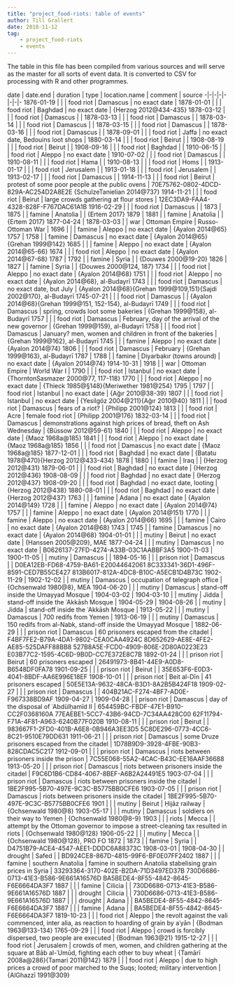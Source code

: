 ```yaml
---
title: "project_food-riots: table of events"
author: Till Grallert
date: 2018-11-12
tag:
    - project_food-riots
    - events
---
```


The table in this file has been compiled from various sources and will serve as the master for all sorts of event data. It is converted to CSV for processing with R and other programmes. 

date | date.end | duration | type | location.name | comment | source
-|-|-|-|-|-|-|-
1876-01-19 |  |  | food riot | Damascus |  no exact date  | 
1878-01-01 |  |  | food riot | Baghdad | no exact date | {Herzog 2012@434-435}
1878-03-12 |  |  | food riot | Damascus |  | 
1878-03-13 |  |  | food riot | Damascus |  | 
1878-03-14 |  |  | food riot | Damascus |  | 
1878-03-15 |  |  | food riot | Damascus |  | 
1878-03-16 |  |  | food riot | Damascus |  | 
1878-09-01 |  |  | food riot | Jaffa |  no exact date, Bedouins loot shops | 
1880-03-14 |  |  | food riot | Beirut |  | 
1908-08-19 |  |  | food riot | Beirut |  | 
1908-09-16 |  |  | food riot | Baghdad |  | 
1910-06-15 |  |  | food riot | Aleppo |  no exact date | 
1910-07-02 |  |  | food riot | Damascus |  | 
1910-08-11 |  |  | food riot | Hama |  | 
1910-08-13 |  |  | food riot | Homs |  | 
1913-01-17 |  |  | food riot | Jerusalem |  | 
1913-01-18 |  |  | food riot | Jerusalem |  | 
1913-02-17 |  |  | food riot | Damascus |  | 
1914-11-13 |  |  | food riot | Beirut | protest of some poor people at the public ovens | 70E75762-0802-4DCD-829A-AC254D2A8E2E {SchulzeTanielian 2014@737} 
1914-11-21 |  |  | food riot | Beirut | large crowds gathering at flour stores | 12EC3DA9-FAA4-4328-828F-F767DAC61A1B 
1916-02-29 |  |  | food riot | Damascus |  | 
1873 | 1875 |  | famine | Anatolia |  | {Ertem 2017}
1879 | 1881 |  | famine | Anatolia |  | {Ertem 2017}
1877-04-24 | 1878-03-03 |  | war | Ottoman Empire | Russo-Ottoman War | 
1696 |  |  | famine | Aleppo |  no exact date | {Ayalon 2014@65}
1757 | 1758 |  | famine | Damascus |  no exact date | {Ayalon 2014@65}{Grehan 1999@142}
1685 |  |  | famine | Aleppo |  no exact date | {Ayalon 2014@65-66}
1674 |  |  | food riot | Aleppo | no exact date | {Ayalon 2014@67-68}
1787 | 1792 |  | famine | Syria |  | {Douwes 2000@19-20}
1826 | 1827 |  | famine | Syria |  | {Douwes 2000@124, 187}
1734 |  |  | food riot | Aleppo | no exact date | {Ayalon 2014@68}
1751 |  |  | food riot | Aleppo | no exact date | {Ayalon 2014@68}, al-Budayrī
1743 |  |  | food riot | Damascus | no exact date, but July | {Ayalon 2014@68}{Grehan 1999@109,151}{Sajdi 2002@170}, al-Budayrī
1745-07-21 |  |  | food riot | Damascus |  | {Ayalon 2014@68}{Grehan 1999@151, 152-154}, al-Budayrī
1749 |  |  | food riot | Damascus | spring, crowds loot some bakeries | {Grehan 1999@158}, al-Budayrī
1757 |  |  | food riot | Damascus | February, day of the arrival of the new governor | {Grehan 1999@159}, al-Budayrī
1758 |  |  | food riot | Damascus | January? men, women and children in front of the bakeries | {Grehan 1999@162}, al-Budayrī
1745 |  |  | famine | Aleppo |  no exact date | {Ayalon 2014@74}
1806 |  |  | food riot | Damascus | February | {Grehan 1999@163}, al-Budayrī
1787 | 1788 |  | famine | Diyarbakır (towns around) |  no exact date | {Ayalon 2014@74}
1914-10-31 | 1918 |  | war | Ottoman Empire | World War I | 
1790 |  |  | food riot | Istanbul | no exact date | {ThorntonSasmazer 2000@77, 117-118}
1770 |  |  | food riot | Aleppo | no exact date | {Thieck 1985@§148}{Meriwether 1981@254}
1795 | 1797 |  | food riot | Istanbul | no exact date | {Ağır 2010@38-39}
1807 |  |  | food riot | Istanbul | no exact date | {Yesilgöz 2004@211}{Ağır 2010@40}
1811 |  |  | food riot | Damascus | fears of a riot? | {Philipp 2001@124}
1813 |  |  | food riot | Acre | female food riot | {Philipp 2001@176}
1832-03-14 |  |  | food riot | Damascus | demonstrations against high prices of bread, theft on Ash Wednesday | {Büssow 2012@59-61} 
1840 |  |  | food riot | Aleppo | no exact date | {Maoz 1968a@185}
1841 |  |  | food riot | Aleppo | no exact date | {Maoz 1968a@185}
1856 |  |  | food riot | Damascus | no exact date | {Maoz 1968a@185}
1877-12-01 |  |  | food riot | Baghdad | no exact date | {Batatu 1978@470}{Herzog 2012@433-434}
1878 | 1880 |  | famine | Iraq |  | {Herzog 2012@431}
1879-06-01 |  |  | food riot | Baghdad | no exact date | {Herzog 2012@436}
1908-08-09 |  |  | food riot | Baghdad | no exact date | {Herzog 2012@437}
1908-09-20 |  |  | food riot | Baghdad | no exact date, looting | {Herzog 2012@438}
1880-08-01 |  |  | food riot | Baghdad | no exact date | {Herzog 2012@437}
1763 |  |  | famine | Adana | no exact date | {Ayalon 2014@149}
1728 |  |  | famine | Aleppo | no exact date | {Ayalon 2014@74}
1757 |  |  | famine | Aleppo | no exact date | {Ayalon 2014@151}
1770 |  |  | famine | Aleppo | no exact date | {Ayalon 2014@66}
1695 |  |  | famine | Cairo | no exact date | {Ayalon 2014@68}
1743 | 1745  |  | famine | Damascus | no exact date | {Ayalon 2014@68}
1904-01-01 |  |  | mutiny | Beirut | no exact date | {Hanssen 2005@209}, MAE
1877-04-24 |  |  | mutiny | Damascus | no exact date | B0626137-27FD-4274-A33B-03C1AABBF3A5
1900-11-03 | 1900-11-05 |  | mutiny | Damascus |  | 
1894-05-16 |  |  | prison riot | Damascus |  | D0EA12EB-FD68-4759-BA61-E20044642061 8C333341-36D1-496F-8591-CED7B55CE427 813B6017-812A-4DC8-B10C-A5ECB1D4B73C
1902-11-29 | 1902-12-02 |  | mutiny | Damascus | occupation of telegraph office | {Ochsenwald 1980@8}, MEA
1904-06-20 |  |  | mutiny | Damascus | stand-off inside the Umayyad Mosque | 
1904-03-02 | 1904-03-10 |  | mutiny | Jidda | stand-off inside the ʿAkkāsh Mosque | 
1904-05-29 | 1904-08-26 |  | mutiny | Jidda | stand-off inside the ʿAkkāsh Mosque | 
1913-05-22 |  |  | mutiny | Damascus | 700 redifs from Yemen | 
1913-06-19 |  |  | mutiny | Damascus | 150 redifs from al-Nabk, stand-off inside the Umayyad Mosque | 
1882-06-29 |  |  | prison riot | Damascus | 60 prisoners escaped from the citadel | F4BF7FE2-B79A-4DA1-9802-CEA0CAA4924C 8D652629-AE8E-4FE2-AE85-525DAFF88BB8 527B8A5E-FCD0-4909-806E-2D80A0223E23 E03B77C2-1595-4C6D-9B0D-CC7E372E8C7B
1892-01-24 |  |  | prison riot | Beirut | 60 prisoners escaped | 26491973-8B41-44E9-A0D8-B6548DF0FA78
1901-09-25 |  |  | prison riot | Beirut |  | 35E653F6-E0D3-4041-8BDF-AA6E996E18EF 
1908-10-01 |  |  | prison riot | Beit al-Dīn | 41 prisoners escaped  |  50E5E13A-9632-48CA-B3D1-8A2B5B424F18
1909-02-27 |  |  | prison riot | Damascus |  | 404B21AC-F274-4BF7-AD0E-F967338BD9AF
1909-04-27 | 1909-04-28 |  | prison riot | Damascus | day of the disposal of ʿAbdülḥamīd II | 654459BC-FBDF-47E1-B910-CC2F0368160A 77EAEBE1-5CC7-43B6-94CD-7C34AA428C00 62F11794-F71A-4F81-A963-6240B77F020B
1910-08-11 |  |  | prison riot | Beirut |  | 983667F1-2FD0-401B-A6E8-0B946A3EE3D5 5C8DE296-0773-4CC6-8C21-9510E79DD631
1911-06-21 |  |  | prison riot | Damascus | some Druze prisoners escaped from the citadel | 1D78B9D9-3928-4FBE-90B3-828CDAC5C217
1912-09-01 |  |  | prison riot | Damascus | riots between prisoners inside the prison | 7C55E068-55A2-4CAC-B43C-EE16AAF36688
1913-05-20 |  |  | prison riot | Damascus | riots between prisoners inside the citadel | F9C6D1B6-CD84-4067-8BEF-A6B2A24491E5
1903-07-04 |  |  | prison riot | Damascus | riots between prisoners inside the citadel | 1BE2F995-5B70-497E-9C3C-B5775BB0CFE6
1903-07-05 |  |  | prison riot | Damascus | riots between prisoners inside the citadel | 1BE2F995-5B70-497E-9C3C-B5775BB0CFE6
1901 |  |  | mutiny | Beirut | Ḥijāz railway | {Ochsenwald 1980@8}
1903-05-17 |  |  | mutiny | Damascus | soldiers on their way to Yemen | {Ochsenwald 1980@8-9}
1903 |  |  | riots | Mecca |  | attempt by the Ottoman governor to impose a street-cleaning tax resulted in riots | {Ochsenwald 1980@128}
1906-05-22 |  |  | mutiny | Mecca |  | {Ochsenwald 1980@128}, PRO FO
1872 | 1873 |  | famine | Syria |  | D4751B79-ACE4-4547-AEE1-DDDC6A88373C
1908-03-01 | 1908-04-30 |  | drought | Safed |  | BD924CE8-867D-4815-99F6-BF0E07FF2402
1887 |  |  | famine | southern Anatolia | famine in southern Anatolia stabelising grain prices in Syria | 33293364-3170-402E-B2DA-71D3497ED37B 730D6686-0713-41E3-B586-9E661A16576D BA5BEDE4-8F55-4842-8645-F6E6664DA3F7
1887 | | | famine | Cilicia |  | 730D6686-0713-41E3-B586-9E661A16576D
1887 | | | drought | Cilicia |  | 730D6686-0713-41E3-B586-9E661A16576D
1887 |  |  | drought | Adana |  | BA5BEDE4-8F55-4842-8645-F6E6664DA3F7
1887 |  |  | famine | Adana |  | BA5BEDE4-8F55-4842-8645-F6E6664DA3F7
1819-10-23 |  |  | food riot | Aleppo | the revolt against the vali commenced, inter alia, as reaction to hoarding of grain by aʿyān | {Bodman 1963@133-134}
1765-09-29 |  |  | food riot | Aleppo | crowd is forcibly dispersed, two people are executed | {Bodman 1963@21}
1915-12-27 |  |  | food riot | Jerusalem | crowds of men, women, and children gathering at the square at Bāb al-ʿUmūd, fighting each other to buy wheat | {Tamārī 2008a@286}{Tamari 2011@142}
1879 |  | | food riot | Aleppo | due to high prices a crowd of poor marched to the Suqs; looted; military intervention | {AlGhazzī 1991@309}